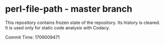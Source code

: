 # perl-file-path - master branch

This repository contains frozen state of the repository.
Its history is cleared. It is used only for static code
analysis with Codacy.

Commit Time: 1709009471